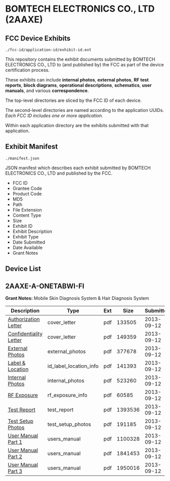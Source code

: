 # BOMTECH ELECTRONICS CO., LTD (2AAXE)
## FCC Device Exhibits

```
./fcc-id/application-id/exhibit-id.ext
```

This repository contains the exhibit documents submitted by BOMTECH ELECTRONICS CO., LTD to (and published by) the FCC as part of the device certification process.

These exhibits can include **internal photos**, **external photos**, **RF test reports**, **block diagrams**, **operational descriptions**, **schematics**, **user manuals**, and various **correspondence**.

The top-level directories are sliced by the FCC ID of each device.

The second-level directories are named according to the application UUIDs. *Each FCC ID includes one or more application.*

Within each application directory are the exhibits submitted with that application. 

## Exhibit Manifest

```
./manifest.json
```

JSON manifest which describes each exhibit submitted by BOMTECH ELECTRONICS CO., LTD and published by the FCC.

- FCC ID
- Grantee Code
- Product Code
- MD5
- Path
- File Extension
- Content Type
- Size
- Exhibit ID
- Exhibit Description
- Exhibit Type
- Date Submitted
- Date Available
- Grant Notes

## Device List
## 2AAXE-A-ONETABWI-FI
**Grant Notes:** Mobile Skin Diagnosis System & Hair Diagnosis System

| Description | Type | Ext | Size | Submitted | Available |
| ----------- | ---- | --- | ---- | --------- | --------- |
| [Authorization Letter](2AAXE-A-ONETABWI-FI/48de5a8eca5a7fb8c22a6fffff7381e9/2070662.pdf) | cover_letter | pdf | 133505 | 2013-09-12 | 2013-09-12 |
| [Confidentiality Letter](2AAXE-A-ONETABWI-FI/48de5a8eca5a7fb8c22a6fffff7381e9/2070663.pdf) | cover_letter | pdf | 149359 | 2013-09-12 | 2013-09-12 |
| [External Photos](2AAXE-A-ONETABWI-FI/48de5a8eca5a7fb8c22a6fffff7381e9/2070670.pdf) | external_photos | pdf | 377678 | 2013-09-12 | 2013-09-12 |
| [Label & Location](2AAXE-A-ONETABWI-FI/48de5a8eca5a7fb8c22a6fffff7381e9/2070675.pdf) | id_label_location_info | pdf | 141393 | 2013-09-12 | 2013-09-12 |
| [Internal Photos](2AAXE-A-ONETABWI-FI/48de5a8eca5a7fb8c22a6fffff7381e9/2070671.pdf) | internal_photos | pdf | 523260 | 2013-09-12 | 2013-09-12 |
| [RF Exposure](2AAXE-A-ONETABWI-FI/48de5a8eca5a7fb8c22a6fffff7381e9/2070668.pdf) | rf_exposure_info | pdf | 60585 | 2013-09-12 | 2013-09-12 |
| [Test Report](2AAXE-A-ONETABWI-FI/48de5a8eca5a7fb8c22a6fffff7381e9/2070667.pdf) | test_report | pdf | 1393536 | 2013-09-12 | 2013-09-12 |
| [Test Setup Photos](2AAXE-A-ONETABWI-FI/48de5a8eca5a7fb8c22a6fffff7381e9/2070669.pdf) | test_setup_photos | pdf | 191185 | 2013-09-12 | 2013-09-12 |
| [User Manual Part 1](2AAXE-A-ONETABWI-FI/48de5a8eca5a7fb8c22a6fffff7381e9/2070672.pdf) | users_manual | pdf | 1100328 | 2013-09-12 | 2013-09-12 |
| [User Manual Part 2](2AAXE-A-ONETABWI-FI/48de5a8eca5a7fb8c22a6fffff7381e9/2070673.pdf) | users_manual | pdf | 1841453 | 2013-09-12 | 2013-09-12 |
| [User Manual Part 3](2AAXE-A-ONETABWI-FI/48de5a8eca5a7fb8c22a6fffff7381e9/2070674.pdf) | users_manual | pdf | 1950016 | 2013-09-12 | 2013-09-12 |
